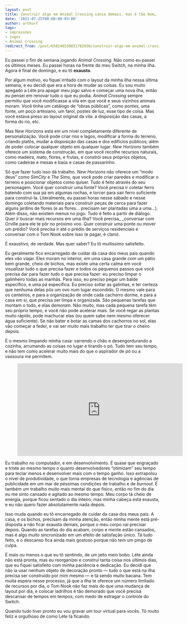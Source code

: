 ```yaml
---
layout: post
title: Construir algo em Animal Crossing cansa demais, mas é tão bom…
date: '2021-07-25T00:00:00-03:00'
author: arthurf
tags:
- impressões
- jogos
- Animal Crossing
redirect_from: /post/658146530851782656/construir-algo-em-animal-crossing-cansa-demais
---
```

Eu passei o fim de semana jogando _Animal Crossing_. Não como eu passei os últimos meses. Eu passei horas na frente do meu Switch, na minha ilha. Agora é final de domingo, e eu tô **exausto**.

Por algum motivo, eu fiquei irritado com o layout da minha ilha nessa última semana, e eu decidi que era a hora de mudar as coisas. Eu sou muito apegado a Léte pra apagar meu jogo salvo e começar uma nova ilha, então eu pensei em renovar tudo o que eu podia. _Animal Crossing_ sempre permitiu que você modificasse a vila em que você e seus vizinhos animais moram. Você tinha um catálogo de “obras públicas”, como pontes, uma fonte, um poço artesiano, um farol, postes de luz, esse tipo de coisa. Mas você estava preso ao layout original da vila: a disposição das casas, a forma do rio, etc.

Mas _New Horizons_ está em um nível completamente diferente de personalização. Você pode criar rios e lagos, modificar a forma do terreno, criando platôs, mudar a disposição das casas e dos edifícios públicos; além de poder colocar qualquer objeto em qualquer lugar. _New Horizons_ também oferece um sistema de construção, em que você recolhe recursos naturais, como madeira, mato, flores, e frutas, e constrói seus próprios objetos, como cadeiras e mesas e baús e casas de passarinho.

Só que fazer tudo isso dá trabalho. _New Horizons_ não oferece um “modo deus” como _SimCity_ e _The Sims_, que você pode criar paredes e modificar o terreno e posicionar objetos como quiser. Tudo é feito através do seu personagem. Você quer construir uma fonte? Você precisa ir coletar ferro batendo com sua pá em algumas rochas, e torcer para sair ferro suficiente para construí-la. Literalmente, eu passei horas nesse sábado e nesse domingo coletando materiais para construir peças de cerca para fazer alguns jardins de flores (e as flores… precisam ser plantadas uma a uma…). Além disso, não existem menus no jogo. Tudo é feito a partir de diálogo. Quer ir buscar mais recursos em uma ilha? Você precisa_&nbsp;_conversar com Orville para ele te pôr no próximo voo. Quer construir uma ponte ou mover um prédio? Você precisa ir até o prédio de serviços residenciais e conversar com o Tom Nook sobre isso (e pagar, é claro).

É exaustivo, de verdade. Mas quer saber? Eu tô muitíssimo satisfeito.

Eu geralmente fico encarregado de cuidar da casa dos meus pais quando eles vão viajar. Eles moram no interior, em uma casa grande com um pátio bem grande, cheio de bichos, mas existe uma certa calma em você visualizar tudo o que precisa fazer e todos os pequenos passos que você precisa dar para fazer tudo o que precisa fazer: eu preciso limpar o galinheiro todas as manhãs. Para isso, eu preciso pegar um balde específico, e uma pá específica. Eu preciso soltar as galinhas, e ter certeza que nenhuma delas pôs um ovo num lugar escondido. O mesmo vale para os canteiros, e para a organização de onde cada cachorro dorme, e para a casa em si, que precisa ser limpa e organizada. São pequenas tarefas que montam o todo, e elas&nbsp;_demoram_. Não muito, mas cada pequena tarefa têm seu próprio tempo, e você não pode acelerar mais. Se você regar as plantas muito rápido, pode machucar elas (ou quem sabe nem mesmo oferecer água suficiente). Se não bater e botar as camas dos cachorros no sol, elas vão começar a feder, e vai ser muito mais trabalho ter que tirar o cheiro depois.

É o mesmo limpando minha casa: varrendo o chão e desengordurando a cozinha, arrumando as coisas no lugar e tirando o pó. Tudo tem seu tempo, e não tem como acelerar muito mais do que o aspirador de pó ou a vassoura me permitem.

<figure class="tmblr-embed tmblr-full" data-provider="youtube" data-orig-width="356" data-orig-height="200" data-url="https%3A%2F%2Fyoutu.be%2FsRWjpjNVOCM"><iframe id="youtube_iframe" src="https://www.youtube.com/embed/sRWjpjNVOCM?feature=oembed&amp;enablejsapi=1&amp;origin=https://safe.txmblr.com&amp;wmode=opaque" allow="accelerometer; autoplay; clipboard-write; encrypted-media; gyroscope; picture-in-picture" allowfullscreen="" width="540" height="303" frameborder="0"></iframe></figure>

Eu trabalho no computador, e em desenvolvimento. É quase que engraçado e triste ao mesmo tempo o quanto desenvolvedores “otimizam” seu tempo para teclar menos e desenvolver mais com o tempo ganho. Isso extrapolou o nível de produtividade, o que torna empresas de tecnologia e agências de publicidade em um mar de péssimas condições de trabalho e de&nbsp;_burnout_. É também um trabalho muito mais mental do que físico, então no fim do dia eu me sinto cansado e agitado ao mesmo tempo. Meu corpo tá cheio de energia, porque ficou sentado o dia inteiro; mas minha cabeça está exausta, e eu não quero fazer absolutamente nada depois.

Isso muda quando eu tô encarregado de cuidar da casa dos meus pais. A casa, e os bichos, precisam da minha atenção, então minha mente está pré-disposta a não ficar exausta demais, porque o meu corpo vai precisar depois. Quando as tarefas do dia acabam, corpo e mente estão cansados, mas é algo muito sincronizado em um efeito de satisfação único. Tá tudo feito, e o descanso fica ainda mais gostoso porque não tem um pingo de culpa.

É mais ou menos o que eu tô sentindo, de um jeito meio bobo. Léte ainda não está pronta, mas eu reorganizei e construí tanta coisa nos últimos dias, que eu fiquei satisfeito com minha paciência e dedicação. Eu decidi que não ia usar nenhum objeto de decoração pronto — tudo o que está na ilha precisa ser construído por mim mesmo — e tá sendo muito bacana. Tem muita espera nesse processo, já que a ilha te oferece um número limitado de recursos por dia, o Tom Nook não faz mais do que uma mudança de layout por dia, e colocar ladrilhos é tão demorado que você precisa descansar de tempos em tempos, com medo de estragar o controle do Switch.

Quando tudo tiver pronto eu vou gravar um tour virtual para vocês. Tô muito feliz e orgulhoso de como Léte tá ficando.

